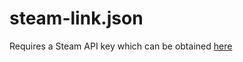 # steam-link.json
Requires a Steam API key which can be obtained [here](https://steamcommunity.com/dev/apikey)

